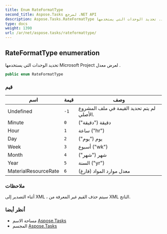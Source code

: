 ```yaml
---
title: Enum RateFormatType
second_title: Aspose.Tasks لمرجع .NET API
description: Aspose.Tasks.RateFormatType تعداد. تحديد الوحدات التي يستخدمها Microsoft Project لعرض معدل .
type: docs
weight: 1390
url: /ar/net/aspose.tasks/rateformattype/
---
```

## RateFormatType enumeration

تحديد الوحدات التي يستخدمها Microsoft Project لعرض معدل .

```csharp
public enum RateFormatType
```

### قيم

| اسم | قيمة | وصف |
| --- | --- | --- |
| Undefined | `-1` | لم يتم تحديد القيمة في ملف المشروع الأصلي. |
| Minute | `0` | دقيقة ("دقيقة") |
| Hour | `1` | ساعة ("hr") |
| Day | `2` | يوم ("يوم") |
| Week | `3` | أسبوع ("wk") |
| Month | `4` | شهر ("شهر") |
| Year | `5` | السنة ("yr") |
| MaterialResourceRate | `6` | معدل موارد المواد (فارغ) |

### ملاحظات

أثناء التصدير إلى XML ، سيتم حذف القيم غير المعرفة من XML الناتج.

### أنظر أيضا

* مساحة الاسم [Aspose.Tasks](../../aspose.tasks/)
* المجسم [Aspose.Tasks](../../)


